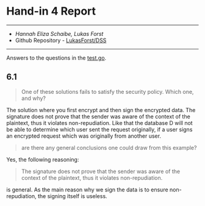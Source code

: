 # Hand-in 4 Report
___
* *Hannah Eliza Schaibe, Lukas Forst*
* Github Repository - [LukasForst/DSS](https://github.com/LukasForst/DSS/tree/master/handins/4)
___

Answers to the questions in the [test.go](test.go).

## 6.1
> One of these solutions fails to satisfy the security policy. Which one, and why? 

The solution where you first encrypt and then sign the encrypted data. 
The signature does not prove that the sender was aware of the context of the plaintext, thus it violates non-repudiation. Like that the database D will not be able to determine which user sent the request originally, if a user signs an encrypted request which was originally from another user.

> are there any general conclusions one could draw from this example?

Yes, the following reasoning:
> The signature does not prove that the sender was aware of the context of the plaintext, thus it violates non-repudiation.

is general. As the main reason why we sign the data is to ensure non-repudiation, the signing itself is useless.

